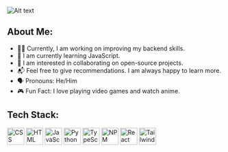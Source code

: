 ![Alt text](https://i.pinimg.com/564x/31/f3/d1/31f3d1a0e4d4bfac9f4438898eb78950.jpg)

## About Me:

- 👨‍💻 Currently, I am working on improving my backend skills.
- 🌱 I am currently learning JavaScript.
- 🤝 I am interested in collaborating on open-source projects.
- 📬 Feel free to give recommendations. I am always happy to learn more.
- 🗣 Pronouns: He/Him
- 🎮 Fun Fact: I love playing video games and watch anime.

## Tech Stack:

<p align="left">
  <img src="https://cdn.freebiesupply.com/logos/large/2x/css3-logo-png-transparent.png" width="40" height="40" alt="CSS" />
  <img src="https://upload.wikimedia.org/wikipedia/commons/thumb/6/61/HTML5_logo_and_wordmark.svg/2048px-HTML5_logo_and_wordmark.svg.png" width="40" height="40" alt="HTML" />
  <img src="https://upload.wikimedia.org/wikipedia/commons/6/6a/JavaScript-logo.png" width="40" height="40" alt="JavaScript" />
  <img src="https://upload.wikimedia.org/wikipedia/commons/thumb/c/c3/Python-logo-notext.svg/1869px-Python-logo-notext.svg.png" width="40" height="40" alt="Python" />
  <img src="https://upload.wikimedia.org/wikipedia/commons/thumb/4/4c/Typescript_logo_2020.svg/2048px-Typescript_logo_2020.svg.png" width="40" height="40" alt="TypeScript" />
  <img src="https://upload.wikimedia.org/wikipedia/commons/thumb/d/db/Npm-logo.svg/1280px-Npm-logo.svg.png" width="40" height="40" alt="NPM" />
  <img src="https://cdn4.iconfinder.com/data/icons/logos-3/600/React.js_logo-512.png" width="40" height="40" alt="React" />
  <img src="https://upload.wikimedia.org/wikipedia/commons/thumb/d/d5/Tailwind_CSS_Logo.svg/1024px-Tailwind_CSS_Logo.svg.png" width="40" height="40" alt="TailwindCSS" />
</p>
